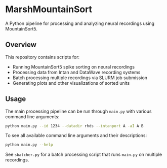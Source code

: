 # MarshMountainSort

A Python pipeline for processing and analyzing neural recordings using MountainSort5.

## Overview

This repository contains scripts for:
- Running MountainSort5 spike sorting on neural recordings
- Processing data from Intan and DataWave recording systems
- Batch processing multiple recordings via SLURM job submission
- Generating plots and other visualizations of sorted units

## Usage

The main processing pipeline can be run through `main.py` with various command line arguments:

```bash
python main.py --id 1234 --datadir rhds --intanport A -aI A B
```

To see all available command line arguments and their descriptions:

```bash
python main.py --help
```

See `sbatcher.py` for a batch processing script that runs `main.py` on multiple recordings.

